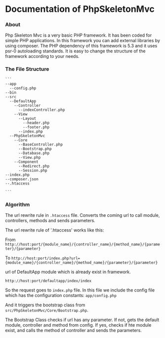 # Documentation of PhpSkeletonMvc

### About

Php Skeleton Mvc is a very basic PHP framework. It has been coded for simple PHP applications. In this framework you can add external libraries by using composer. The PHP dependency of this framework is 5.3 and it uses psr-0 autoloading standards. It is easy to change the structure of the framework according to your needs. 

### The File Structure

    ```
	--app
	  --config.php
	--bin
	--src
	  --DefaultApp
	    --Controller
	      --indexController.php
	    --View
	      --Layout
	        --header.php
	        --footer.php
	      --index.php
	  --PhpSkeletonMvc
	    --Core
	      --BaseController.php
	      --Bootstrap.php
	      --Database.php
	      --View.php
	    --Component
	      --Redirect.php
	      --Session.php
	--index.php
	--composer.json
	--.htaccess

    ```

### Algorithm

The url rewrite rule in `.htaccess` file. Converts the coming url to call module, controllers, methods and sends parameters.

The url rewrite rule of '.htaccess' works like this:

From
`http://host:port/{module_name}/{controller_name}/{method_name}/{parameter}/{parameter}`

To
`http://host:port/index.php?url={module_name}/{controller_name}/{method_name}/{parameter}/{parameter}`

url of DefaultApp module which is already exist in framework.

`http://host:port/defaultapp/index/index`

So the request goes to `index.php` file. In this file we include the config file which has the configuration constants: `app/config.php`

And it triggers the bootstrap class from `src/PhpSkeletonMvc/Core/Bootstrap.php`.

The Bootstrap Class checks if url has any parameter. If not, gets the default module, controller and method from config. If yes, checks if hte module exist, and calls the method of controller and sends the parameters.







